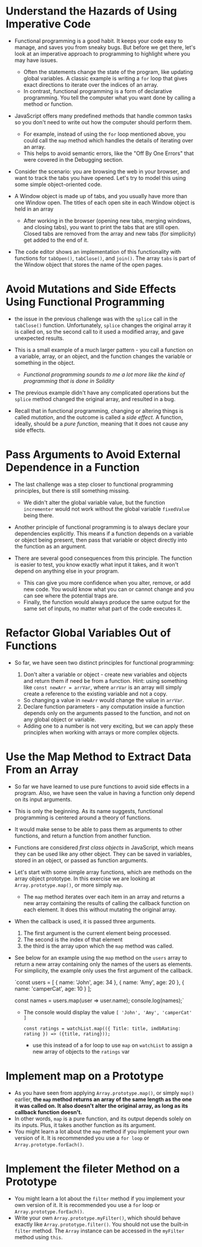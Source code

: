 # Understand the Hazards of Using Imperative Code

- Functional programming is a good habit. It keeps your code easy to manage, and saves you from sneaky bugs. But before we get there, let's look at an imperative approach to programming to highlight where you may have issues.
  - Often the statements change the state of the program, like updating global variables. A classic example is writing a `for` loop that gives exact directions to iterate over the indices of an array.
  - In contrast, functional programming is a form of declarative programming. You tell the computer what you want done by calling a method or function.
  
- JavaScript offers many predefined methods that handle common tasks so you don't need to write out how the computer should perform them.
  - For example, instead of using the `for` loop mentioned above, you could call the `map` method which handles the details of iterating over an array.
  - This helps to avoid semantic errors, like the "Off By One Errors" that were covered in the Debugging section.
  
- Consider the scenario: you are browsing the web in your browser, and want to track the tabs you have opened. Let's try to model this using some simple object-oriented code.

- A Window object is made up of tabs, and you usually have more than one Window open. The titles of each open site in each Window object is held in an array
  - After working in the browser (opening new tabs, merging windows, and closing tabs), you want to print the tabs that are still open. Closed tabs are removed from the array and new tabs (for simplicity) get added to the end of it.

- The code editor shows an implementation of this functionality with functions for `tabOpen()`, `tabClose()`, and `join()`. The array `tabs` is part of the Window object that stores the name of the open pages.

# Avoid Mutations and Side Effects Using Functional Programming

- the issue in the previous challenge was with the `splice` call in the `tabClose()` function. Unfortunately, `splice` changes the original array it is called on, so the second call to it used a modified array, and gave unexpected results.
  
- This is a small example of a much larger pattern - you call a function on a variable, array, or an object, and the function changes the variable or something in the object.
  - *Functional programming sounds to me a lot more like the kind of programming that is done in Solidity*
  
- The previous example didn't have any complicated operations but the `splice` method changed the original array, and resulted in a bug.
  
- Recall that in functional programming, changing or altering things is called *mutation*, and the outcome is called a *side effect*. A function, ideally, should be a *pure function*, meaning that it does not cause any side effects.

# Pass Arguments to Avoid External Dependence in a Function

- The last challenge was a step closer to functional programming principles, but there is still something missing.
  - We didn't alter the global variable value, but the function `incrementer` would not work without the global variable `fixedValue` being there.

- Another principle of functional programming is to always declare your dependencies explicitly. This means if a function depends on a variable or object being present, then pass that variable or object directly into the function as an argument.
  
- There are several good consequences from this principle. The function is easier to test, you know exactly what input it takes, and it won't depend on anything else in your program.
  - This can give you more confidence when you alter, remove, or add new code. You would know what you can or cannot change and you can see where the potential traps are.
  - Finally, the function would always produce the same output for the same set of inputs, no matter what part of the code executes it.

# Refactor Global Variables Out of Functions

- So far, we have seen two distinct principles for functional programming:  

  1. Don't alter a variable or object - create new variables and objects and return them if need be from a function. Hint: using something like `const newArr = arrVar`, where `arrVar` is an array will simply create a reference to the existing variable and not a copy.

    - So changing a value in `newArr` would change the value in `arrVar`.

  2. Declare function parameters - any computation inside a function depends only on the arguments passed to the function, and not on any global object or variable.

    - Adding one to a number is not very exciting, but we can apply these principles when working with arrays or more complex objects.

# Use the Map Method to Extract Data From an Array

- So far we have learned to use pure functions to avoid side effects in a program. Also, we have seen the value in having a function only depend on its input arguments.
- This is only the beginning. As its name suggests, functional programming is centered around a theory of functions.

- It would make sense to be able to pass them as arguments to other functions, and return a function from another function.
- Functions are considered *first class objects* in JavaScript, which means they can be used like any other object. They can be saved in variables, stored in an object, or passed as function arguments.

- Let's start with some simple array functions, which are methods on the array object prototype. In this exercise we are looking at `Array.prototype.map()`, or more simply `map`.
  - The `map` method iterates over each item in an array and returns a new array containing the results of calling the callback function on each element. It does this without mutating the original array.

- When the callback is used, it is passed three arguments.
  
  1. The first argument is the current element being processed.
  2. The second is the index of that element
  3. the third is the array upon which the `map` method was called.

- See below for an example using the `map` method on the `users` array to return a new array containing only the names of the users as elements. For simplicity, the example only uses the first argument of the callback.

  `const users = [
    { name: 'John', age: 34 },
    { name: 'Amy', age: 20 },
    { name: 'camperCat', age: 10 }
  ];

  const names = users.map(user => user.name);
  console.log(names);`
  
  - The console would display the value `[ 'John', 'Amy', 'camperCat' ]`

    `const ratings = watchList.map(({ Title: title, imdbRating: rating }) => ({title, rating}));`
  
    - use this instead of a for loop to use `map` on `watchList` to assign a new array of objects to the `ratings` var

# Implement map on a Prototype

- As you have seen from applying `Array.prototype.map()`, or simply `map()` earlier, **the `map` method returns an array of the same length as the one it was called on. It also doesn't alter the original array, as long as its callback function doesn't.**
- In other words, `map` is a pure function, and its output depends solely on its inputs. Plus, it takes another function as its argument.
- You might learn a lot about the `map` method if you implement your own version of it. It is recommended you use a `for loop` or `Array.prototype.forEach()`.

# Implement the fileter Method on a  Prototype

- You might learn a lot about the `filter` method if you implement your own version of it. It is recommended you use a `for` loop or `Array.prototype.forEach()`.
- Write your own `Array.prototype.myFilter()`, which should behave exactly like `Array.prototype.filter()`. You should not use the built-in `filter` method. The `Array` instance can be accessed in the `myFilter` method using `this`.
